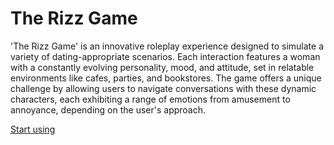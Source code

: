 # The Rizz Game

'The Rizz Game' is an innovative roleplay experience designed to simulate a variety of dating-appropriate scenarios. Each interaction features a woman with a constantly evolving personality, mood, and attitude, set in relatable environments like cafes, parties, and bookstores. The game offers a unique challenge by allowing users to navigate conversations with these dynamic characters, each exhibiting a range of emotions from amusement to annoyance, depending on the user's approach.

[Start using](https://chat.openai.com/g/g-VJfk8tcd8)